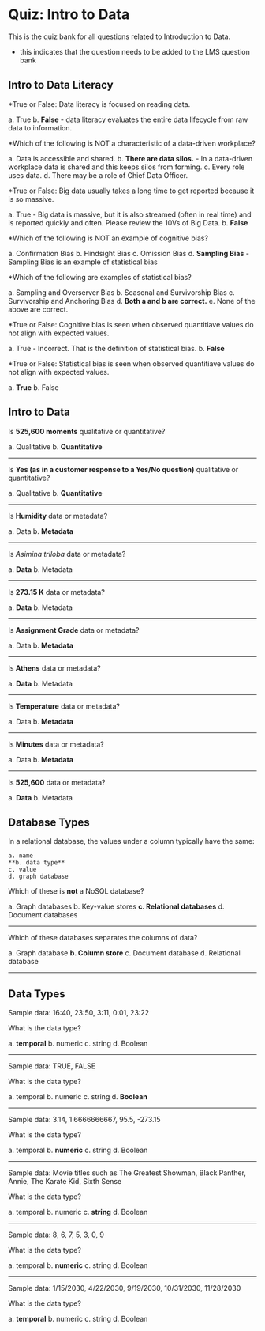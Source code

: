 # Quiz: Intro to Data

This is the quiz bank for all questions related to Introduction to Data.

* this indicates that the question needs to be added to the LMS question bank

## Intro to Data Literacy


*True or False: Data literacy is focused on reading data.

a. True
b. **False** - data literacy evaluates the entire data lifecycle from raw data to information.

*Which of the following is NOT a characteristic of a data-driven workplace?

a. Data is accessible and shared.
b. **There are data silos.** - In a data-driven workplace data is shared and this keeps silos from forming.
c. Every role uses data.
d. There may be a role of Chief Data Officer.

*True or False: Big data usually takes a long time to get reported because it is so massive.

a. True - Big data is massive, but it is also streamed (often in real time) and is reported quickly and often. Please review the 10Vs of Big Data.
b. **False** 

*Which of the following is NOT an example of cognitive bias?

a. Confirmation Bias
b. Hindsight Bias
c. Omission Bias
d. **Sampling Bias** - Sampling Bias is an example of statistical bias

*Which of the following are examples of statistical bias?

a. Sampling and Overserver Bias
b. Seasonal and Survivorship Bias
c. Survivorship and Anchoring Bias
d. **Both a and b are correct.**
e. None of the above are correct.

*True or False: Cognitive bias is seen when observed quantitiave values do not align with expected values.

a. True - Incorrect. That is the definition of statistical bias.
b. **False**

*True or False: Statistical bias is seen when observed quantitiave values do not align with expected values.

a. **True**
b. False

## Intro to Data

Is **525,600 moments** qualitative or quantitative?

a. Qualitative
b. **Quantitative**

---------------------

Is **Yes (as in a customer response to a Yes/No question)** qualitative or quantitative?

a. Qualitative
b. **Quantitative**

---------------------

Is **Humidity** data or metadata?

a. Data
b. **Metadata**

---------------------

Is *Asimina triloba* data or metadata?

a. **Data**
b. Metadata

---------------------

Is **273.15 K** data or metadata?

a. **Data**
b. Metadata

---------------------

Is **Assignment Grade** data or metadata?

a. Data
b. **Metadata**

---------------------

Is **Athens** data or metadata?

a. **Data**
b. Metadata

---------------------

Is **Temperature** data or metadata?

a. Data
b. **Metadata**

---------------------

Is **Minutes** data or metadata?

a. Data
b. **Metadata**

---------------------

Is **525,600** data or metadata?

a. **Data**
b. Metadata


## Database Types

In a relational database, the values under a column typically have the same:

    a. name
    **b. data type**
    c. value
    d. graph database


Which of these is **not** a NoSQL database?

   a. Graph databases
   b. Key-value stores
   **c. Relational databases**
   d. Document databases

---------------------

Which of these databases separates the columns of data?

   a. Graph database
   **b. Column store**
   c. Document database
   d. Relational database

--------------------


## Data Types

Sample data: 16:40, 23:50, 3:11, 0:01, 23:22

What is the data type?

a. **temporal**
b. numeric
c. string
d. Boolean

-----------

Sample data: TRUE, FALSE

What is the data type?

a. temporal
b. numeric
c. string
d. **Boolean**


---------------------

Sample data: 3.14, 1.6666666667, 95.5, -273.15

What is the data type?

a. temporal
b. **numeric**
c. string
d. Boolean


------------------

Sample data: Movie titles such as The Greatest Showman, Black Panther, Annie, The Karate Kid, Sixth Sense

What is the data type?

a. temporal
b. numeric
c. **string**
d. Boolean


-------------

Sample data: 8, 6, 7, 5, 3, 0, 9

What is the data type?

a. temporal
b. **numeric**
c. string
d. Boolean


---------------

Sample data: 1/15/2030, 4/22/2030, 9/19/2030, 10/31/2030, 11/28/2030

What is the data type?

a. **temporal**
b. numeric
c. string
d. Boolean
